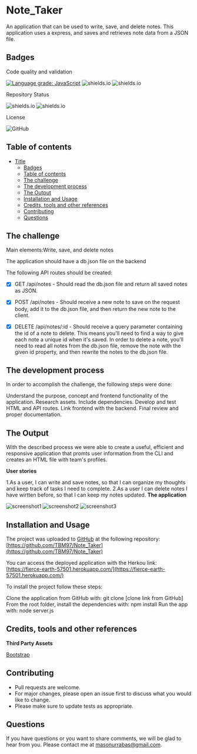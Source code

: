 # Note_Taker


An application that can be used to write, save, and delete notes. This application uses a express, and saves and retrieves note data from a JSON file.

## Badges

Code quality and validation

[![Language grade: JavaScript](https://img.shields.io/lgtm/grade/javascript/g/TBM97/Note_Taker.svg?logo=lgtm&logoWidth=18)](https://lgtm.com/projects/g/TBM97/TeamProfileGen/context:javascript)
![shields.io](https://img.shields.io/github/languages/top/TBM97/Note_Taker)
![shields.io](https://img.shields.io/w3c-validation/html?targetUrl=https%3A%2F%TBM97.github.io%2FNote_Taker%2F)

Repository Status

![shields.io](https://img.shields.io/badge/Repo%20Status-In%20Progress-yellow)
![shields.io](https://img.shields.io/bitbucket/issues/TBM97/Note_Taker)

License

![GitHub](https://img.shields.io/github/license/TBM97/Note_Taker)

## Table of contents

- [Title](#title)
  - [Badges](#badges)
  - [Table of contents](#table-of-contents)
  - [The challenge](#the-challenge)
  - [The development process](#the-development-process)
  - [The Output](#the-output)
  - [Installation and Usage](#installation-and-usage)
  - [Credits, tools and other references](#credits-tools-and-other-references)
  - [Contributing](#contributing)
  - [Questions](#questions)

## The challenge

Main elements:Write, save, and delete notes

 The application should have a db.json file on the backend

 The following API routes should be created:

 - [x] GET /api/notes - Should read the db.json file and return all saved notes as JSON.

 - [x] POST /api/notes - Should receive a new note to save on the request body, add it to the db.json file, and then return the new note to the client.

 - [x] DELETE /api/notes/:id - Should receive a query parameter containing the id of a note to delete. This means you'll need to find a way to give each note a unique id when it's saved. In order to delete a note, you'll need to read all notes from the db.json file, remove the note with the given id property, and then rewrite the notes to the db.json file.




## The development process


In order to accomplish the challenge, the following steps were done:

Understand the purpose, concept and frontend functionality of the application.
Research assets.
Include dependencies.
Develop and test HTML and API routes.
Link frontend with the backend.
Final review and proper documentation.

## The Output


With the described process we were able to create a useful, efficient and responsive application that promts user information from the CLI and creates an HTML file with team's profiles.

**User stories**

1.As a user, I can write and save notes, so that I can organize my thoughts and keep track of tasks I need to complete.
2.As a user I can delete notes I have wirtten before, so that I can keep my notes updated.
**The application**

![screenshot1](./images/screenshot1.png)
![screenshot2](./images/screenshot2.png)
![screenshot3](./images/screenshot3.png)




## Installation and Usage

The project was uploaded to [GitHub](https://github.com/) at the following repository:
[https://github.com/TBM97/Note_Taker](https://github.com/TBM97/Note_Taker)

You can access the deployed application with the Herkou link:
[https://fierce-earth-57501.herokuapp.com/](https://fierce-earth-57501.herokuapp.com/)


To install the project follow these steps:

Clone the application from GitHub with: git clone [clone link from GitHub]
From the root folder, install the dependencies with: npm install
Run the app with: node server.js



## Credits, tools and other references

**Third Party Assets**

[Bootstrap](https://getbootstrap.com/)




## Contributing

- Pull requests are welcome.
- For major changes, please open an issue first to discuss what you would like to change.
- Please make sure to update tests as appropriate.

## Questions

If you have questions or you want to share comments, we will be glad to hear from you. Please contact me at masonurrabas@gmail.com.


